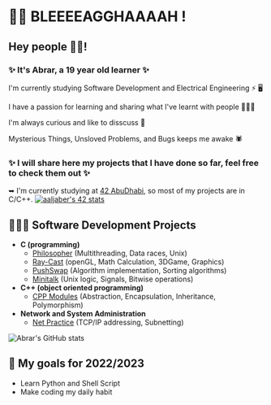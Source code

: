 
# 🧟‍♀️ BLEEEEAGGHAAAAH !
## Hey people ✌🏼!
### ✨ It's Abrar, a 19 year old learner ✨

I'm currently studying Software Development and Electrical Engineering ⚡️ 🖥

I have a passion for learning and sharing what I've learnt with people 👩🏻‍💻

I'm always curious and like to disscuss 🔎

Mysterious Things, Unsloved Problems, and Bugs keeps me awake 🕷

### ✨ I will share here my projects that I have done so far, feel free to check them out ✨

➥ I'm currently studying at [42 AbuDhabi](https://42abudhabi.ae/), so most of my projects are in C/C++.
[![aaljaber's 42 stats](https://badge42.vercel.app/api/v2/clafk5j2300110fl2g6ktwjk5/stats?cursusId=21&coalitionId=155)](https://github.com/JaeSeoKim/badge42)

## 👩🏻‍💻 Software Development Projects
- <b>C (programming)</b>
  - [Philosopher](https://github.com/Saxsori/Philosopher) (Multithreading, Data races, Unix)
  - [Ray-Cast](https://github.com/Saxsori/ray-cast) (openGL, Math Calculation, 3DGame, Graphics)
  - [PushSwap](https://github.com/Saxsori/Push_Swap) (Algorithm implementation, Sorting algorithms)
  - [Minitalk](https://github.com/Saxsori/minitalk) (Unix logic, Signals, Bitwise operations)
- <b>C++ (object oriented programming)</b>
  - [CPP Modules](https://github.com/Saxsori/CPP_Modules) (Abstraction, Encapsulation, Inheritance, Polymorphism)
- <b>Network and System Administration</b>
  - [Net Practice](https://github.com/Saxsori/Net_Practice) (TCP/IP addressing, Subnetting)

![Abrar's GitHub stats](https://github-readme-stats.vercel.app/api?username=Saxsori&count_private=true&theme=tokyonight&show_icons=true&hide=issues&show_owner=true)

## 🎯 My goals for 2022/2023 
- Learn Python and Shell Script
- Make coding my daily habit
